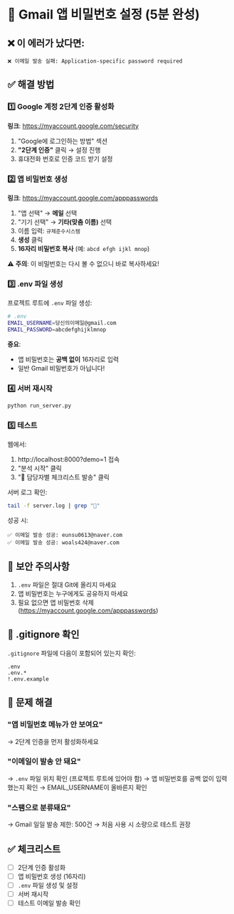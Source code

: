 # 📧 Gmail 앱 비밀번호 설정 (5분 완성)

## ❌ 이 에러가 났다면:

```
❌ 이메일 발송 실패: Application-specific password required
```

## ✅ 해결 방법

### 1️⃣ Google 계정 2단계 인증 활성화

**링크**: https://myaccount.google.com/security

1. "Google에 로그인하는 방법" 섹션
2. **"2단계 인증"** 클릭 → 설정 진행
3. 휴대전화 번호로 인증 코드 받기 설정

### 2️⃣ 앱 비밀번호 생성

**링크**: https://myaccount.google.com/apppasswords

1. "앱 선택" → **메일** 선택
2. "기기 선택" → **기타(맞춤 이름)** 선택
3. 이름 입력: `규제준수시스템`
4. **생성** 클릭
5. **16자리 비밀번호 복사** (예: `abcd efgh ijkl mnop`)

⚠️ **주의**: 이 비밀번호는 다시 볼 수 없으니 바로 복사하세요!

### 3️⃣ .env 파일 생성

프로젝트 루트에 `.env` 파일 생성:

```bash
# .env
EMAIL_USERNAME=당신의이메일@gmail.com
EMAIL_PASSWORD=abcdefghijklmnop
```

**중요**:
- 앱 비밀번호는 **공백 없이** 16자리로 입력
- 일반 Gmail 비밀번호가 아닙니다!

### 4️⃣ 서버 재시작

```bash
python run_server.py
```

### 5️⃣ 테스트

웹에서:
1. http://localhost:8000?demo=1 접속
2. "분석 시작" 클릭
3. "📧 담당자별 체크리스트 발송" 클릭

서버 로그 확인:
```bash
tail -f server.log | grep "📧"
```

성공 시:
```
✅ 이메일 발송 성공: eunsu0613@naver.com
✅ 이메일 발송 성공: woals424@naver.com
```

## 🔐 보안 주의사항

1. `.env` 파일은 절대 Git에 올리지 마세요
2. 앱 비밀번호는 누구에게도 공유하지 마세요
3. 필요 없으면 앱 비밀번호 삭제 (https://myaccount.google.com/apppasswords)

## 📝 .gitignore 확인

`.gitignore` 파일에 다음이 포함되어 있는지 확인:

```
.env
.env.*
!.env.example
```

## 🐛 문제 해결

### "앱 비밀번호 메뉴가 안 보여요"
→ 2단계 인증을 먼저 활성화하세요

### "이메일이 발송 안 돼요"
→ `.env` 파일 위치 확인 (프로젝트 루트에 있어야 함)
→ 앱 비밀번호를 공백 없이 입력했는지 확인
→ EMAIL_USERNAME이 올바른지 확인

### "스팸으로 분류돼요"
→ Gmail 일일 발송 제한: 500건
→ 처음 사용 시 소량으로 테스트 권장

## ✅ 체크리스트

- [ ] 2단계 인증 활성화
- [ ] 앱 비밀번호 생성 (16자리)
- [ ] `.env` 파일 생성 및 설정
- [ ] 서버 재시작
- [ ] 테스트 이메일 발송 확인

